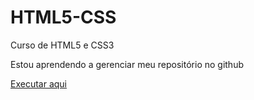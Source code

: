# HTML5-CSS

Curso de HTML5 e CSS3

Estou aprendendo a gerenciar meu repositório no github

<a href="https://aysllanpereira.github.io/outro/index.html">Executar aqui</a>